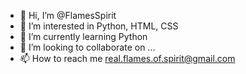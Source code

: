 - 👋 Hi, I’m @FlamesSpirit
- 👀 I’m interested in Python, HTML, CSS
- 🌱 I’m currently learning Python
- 💞️ I’m looking to collaborate on ...
- 📫 How to reach me real.flames.of.spirit@gmail.com

<!---
FlamesSpirit/FlamesSpirit is a ✨ special ✨ repository because its `README.md` (this file) appears on your GitHub profile.
You can click the Preview link to take a look at your changes.
--->
